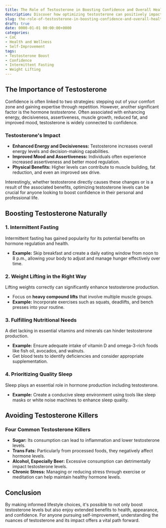 ```yaml
---
title: The Role of Testosterone in Boosting Confidence and Overall Health
description: Discover how optimizing testosterone can positively impact your confidence, health, and lifestyle.
slug: the-role-of-testosterone-in-boosting-confidence-and-overall-health
draft: true
date: 0000-01-01 00:00:00+0000
categories:
- CoC
- Health and Wellness
- Self-Improvement
tags:
- Testosterone Boost
- Confidence
- Intermittent Fasting
- Weight Lifting
---
```


## The Importance of Testosterone

Confidence is often linked to two strategies: stepping out of your comfort zone and gaining expertise through repetition. However, another significant factor is the hormone *testosterone*. Often associated with enhancing energy, decisiveness, assertiveness, muscle growth, reduced fat, and improved mood, testosterone is widely connected to confidence.

### Testosterone's Impact

- **Enhanced Energy and Decisiveness:** Testosterone increases overall energy levels and decision-making capabilities.
- **Improved Mood and Assertiveness:** Individuals often experience increased assertiveness and better mood regulation.
- **Physical Benefits:** Higher levels can contribute to muscle building, fat reduction, and even an improved sex drive.

Interestingly, whether testosterone directly causes these changes or is a result of the associated benefits, optimizing testosterone levels can be crucial for anyone looking to boost confidence in their personal and professional life.

## Boosting Testosterone Naturally

### 1. **Intermittent Fasting**

Intermittent fasting has gained popularity for its potential benefits on hormone regulation and health.

- **Example:** Skip breakfast and create a daily eating window from noon to 8 p.m., allowing your body to adjust and manage hunger effectively over time.

### 2. **Weight Lifting in the Right Way**

Lifting weights correctly can significantly enhance testosterone production.

- Focus on **heavy compound lifts** that involve multiple muscle groups.
- **Example:** Incorporate exercises such as squats, deadlifts, and bench presses into your routine.

### 3. **Fulfilling Nutritional Needs**

A diet lacking in essential vitamins and minerals can hinder testosterone production.

- **Example:** Ensure adequate intake of vitamin D and omega-3-rich foods like fish oil, avocados, and walnuts.
- Get blood tests to identify deficiencies and consider appropriate supplementation.

### 4. **Prioritizing Quality Sleep**

Sleep plays an essential role in hormone production including testosterone.

- **Example:** Create a conducive sleep environment using tools like sleep masks or white noise machines to enhance sleep quality.

## Avoiding Testosterone Killers

### Four Common Testosterone Killers

- **Sugar:** Its consumption can lead to inflammation and lower testosterone levels.
- **Trans Fats:** Particularly from processed foods, they negatively affect hormone levels.
- **Alcohol, Especially Beer:** Excessive consumption can detrimentally impact testosterone levels.
- **Chronic Stress:** Managing or reducing stress through exercise or meditation can help maintain healthy hormone levels.

## Conclusion

By making informed lifestyle choices, it's possible to not only boost testosterone levels but also enjoy extended benefits to health, appearance, and confidence. For anyone pursuing self-improvement, understanding the nuances of testosterone and its impact offers a vital path forward.
